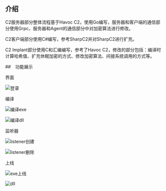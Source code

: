 ## 介绍

C2服务器部分整体流程基于Havoc C2，使用Go编写，服务器和客户端的通信部分使用Grpc，服务器和Agent的通信部分中对加密算法进行修改。

C2客户端部分使用C#编写，参考SharpC2并对SharpC2进行扩充。

C2 Implant部分使用C和汇编编写，参考了Havoc C2，修改的部分包括：编译时计算哈希值、扩充休眠加密的方式、修改加密算法、间接系统调用的方式等。


##　功能展示

界面

![登录](https://github.com/user-attachments/assets/ccd90c91-b63e-4c3e-a924-87597189bf07)

编译

![编译exe](https://github.com/user-attachments/assets/721c9944-72a9-4de9-89fe-46c4a90fd47c)

![编译dll](https://github.com/user-attachments/assets/a0e74973-6bc6-4ecd-935b-3d0c7007a538)

监听器

![listener创建](https://github.com/user-attachments/assets/8ab6a51c-99ef-4aeb-ac94-6b6a4493bc0a)

![listener删除](https://github.com/user-attachments/assets/e4a7623b-d07e-4c8b-899d-0ee0895fc41b)

上线

![exe上线](https://github.com/user-attachments/assets/ba193328-6dc7-4cce-9b6f-a9a505f3d2b1)

![dll](https://github.com/user-attachments/assets/68f7407b-69a9-4833-8d1f-8391a963faa1)
